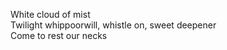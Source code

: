White cloud of mist    
Twilight whippoorwill, whistle on, sweet deepener    
Come to rest our necks    

